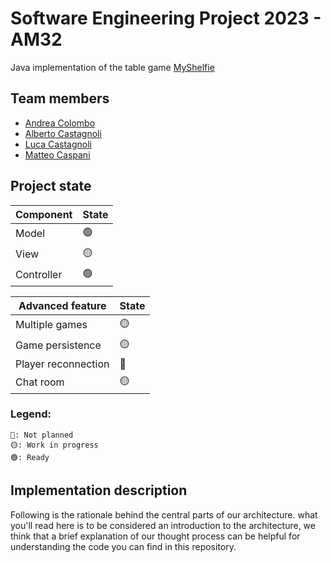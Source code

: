 # Software Engineering Project 2023 - AM32

Java implementation of the table
game [MyShelfie](https://www.craniocreations.it/prodotto/my-shelfie)

## Team members

- [Andrea Colombo](https://github.com/AndreaTgc)
- [Alberto Castagnoli](https://github.com/albecasta)
- [Luca Castagnoli](https://github.com/lucacasta01)
- [Matteo Caspani](https://github.com/matteocaspani)

## Project state

| Component            | State  |
|----------------------|--------|
| Model                | 🟢     |
| View                 | 🟡     |
| Controller           | 🟢     |

| Advanced feature     | State |
|----------------------|-------|
| Multiple games       | 🟡    |
| Game persistence     | 🟡    |
| Player reconnection  | 🔴    |
| Chat room            | 🟡    |



### Legend:

```
🔴: Not planned
🟡: Work in progress
🟢: Ready
```

## Implementation description

Following is the rationale behind the central parts of our architecture. what you'll read here is to be considered an introduction to the architecture, we think that a
brief explanation of our thought process can be helpful for understanding the code you can find in this repository.

